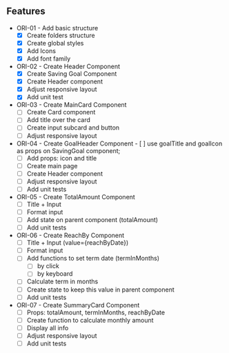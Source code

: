 ## Features

- ORI-01 - Add basic structure
    - [x]  Create folders structure
    - [x]  Create global styles
    - [x]  Add Icons
    - [x]  Add font family

- ORI-02 - Create Header Component
    - [x]  Create Saving Goal Component
    - [x]  Create Header component
    - [x]  Adjust responsive layout
    - [x]  Add unit test

- ORI-03 - Create MainCard Component
    - [ ]  Create Card component
    - [ ]  Add title over the card
    - [ ]  Create input subcard and button
    - [ ]  Adjust responsive layout

- ORI-04 - Create GoalHeader Component
        - [ ]  use goalTitle and goalIcon as props on SavingGoal component;
    - [ ]  Add props: icon and title
    - [ ]  Create main page
    - [ ]  Create Header component
    - [ ]  Adjust responsive layout
    - [ ]  Add unit tests

- ORI-05 - Create TotalAmount Component
    - [ ]  Title + Input
    - [ ]  Format input
    - [ ]  Add state on parent component (totalAmount)
    - [ ]  Add unit tests

- ORI-06 - Create ReachBy Component
    - [ ]  Title + Input (value={reachByDate})
    - [ ]  Format input
    - [ ]  Add functions to set term date (termInMonths)
        - [ ]  by click
        - [ ]  by keyboard
    - [ ]  Calculate term in months
    - [ ]  Create state to keep this value in parent component
    - [ ]  Add unit tests

- ORI-07 - Create SummaryCard Component
    - [ ]  Props: totalAmount, termInMonths, reachByDate
    - [ ]  Create function to calculate monthly amount
    - [ ]  Display all info
    - [ ]  Adjust responsive layout
    - [ ]  Add unit tests